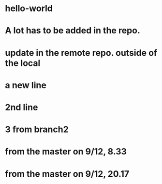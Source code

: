 # hello-world
# A lot has to be added in the repo.
# update in the remote repo. outside of the local
# a new line
# 2nd line
# 3 from branch2
# from the master on 9/12, 8.33
# from the master on 9/12, 20.17
